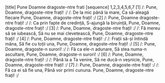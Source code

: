 [title] Pune Doamne dragoste-ntre frati
[sequence] 1,2,3,4,5,6,7
[1]
/: Pune, Doamne, dragoste-ntre frați! :/
/: De la mic până la mare,
Ca să-aleagă fiecare
Pune, Doamne, dragoste-ntre frați! :/
[2]
/: Pune, Doamne dragoste-ntre frați! :/
/: Ca prin fapte de credință,
S-ajungă la biruință,
Pune, Doamne, dragoste-ntre frați! :/
[3]
/: Pune, Doamne, dragoste-ntre frați! :/
/: Fă mereu să se iubească,
Să nu se mai clevetească,
 Pune, Doamne, dragoste-ntre frați! :/
[4]
/: Pune, Doamne, dragoste-ntre frați! :/
/: Frații să-și întindă mâna,
Să fie cu toții una,
Pune, Doamne, dragoste-ntre frați! :/
[5]
/: Pune, Doamne, dragoste-n surori! :/
/: Fă ca ele-n adunare,
Să stea numa-n ascultare,
Pune, Doamne, dragoste-n surori! :/
[6]
/: Pune, Doamne, dragoste-ntre frați! :/
/: Până la a Ta venire,
Să ne ducă-n veșnicie,
Pune, Doamne, dragoste-ntre frați! :/
[7]
/: Pune, Doamne, dragoste-ntre frați! :/
/: Fă ca ei să fie una,
Până vor primi cununa.
Pune, Doamne, dragoste-ntre frați! :/

